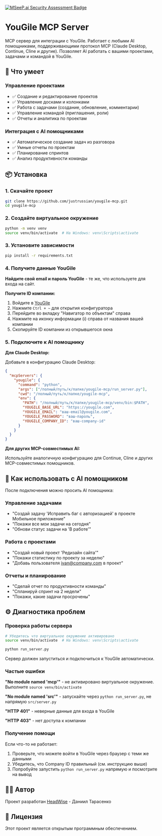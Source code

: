 [![MSeeP.ai Security Assessment Badge](https://mseep.net/pr/justrussian-yougile-mcp-badge.png)](https://mseep.ai/app/justrussian-yougile-mcp)

# YouGile MCP Server

MCP сервер для интеграции с YouGile. Работает с любыми AI помощниками, поддерживающими протокол MCP (Claude Desktop, Continue, Cline и другие). Позволяет AI работать с вашими проектами, задачами и командой в YouGile.

## 🚀 Что умеет

### **Управление проектами**
- ✅ Создание и редактирование проектов
- ✅ Управление досками и колонками
- ✅ Работа с задачами (создание, обновление, комментарии)
- ✅ Управление командой (приглашения, роли)
- ✅ Отчеты и аналитика по проектам

### **Интеграция с AI помощниками**
- ✅ Автоматическое создание задач из разговора
- ✅ Умные отчеты по проектам
- ✅ Планирование спринтов
- ✅ Анализ продуктивности команды

## 📦 Установка

### 1. Скачайте проект
```bash
git clone https://github.com/justrussian/yougile-mcp.git
cd yougile-mcp
```

### 2. Создайте виртуальное окружение
```bash
python -m venv venv
source venv/bin/activate  # На Windows: venv\Scripts\activate
```

### 3. Установите зависимости
```bash
pip install -r requirements.txt
```

### 4. Получите данные YouGile

**Найдите свой email и пароль YouGile** - те же, что используете для входа на сайт.

**Получите ID компании:**
1. Войдите в [YouGile](https://yougile.com)
2. Нажмите `Ctrl + ~` для открытия конфигуратора
3. Перейдите во вкладку "Навигатор по объектам" справа
4. Нажмите на иконку информации (ℹ️) справа от названия вашей компании
5. Скопируйте ID компании из открывшегося окна

### 5. Подключите к AI помощнику

**Для Claude Desktop:**

Добавьте в конфигурацию Claude Desktop:
```json
{
  "mcpServers": {
    "yougile": {
      "command": "python",
      "args": ["/полный/путь/к/папке/yougile-mcp/run_server.py"],
      "cwd": "/полный/путь/к/папке/yougile-mcp",
      "env": {
        "PATH": "/полный/путь/к/папке/yougile-mcp/venv/bin:$PATH",
        "YOUGILE_BASE_URL": "https://yougile.com",
        "YOUGILE_EMAIL": "ваш-email@yougile.com",
        "YOUGILE_PASSWORD": "ваш-пароль",
        "YOUGILE_COMPANY_ID": "ваш-company-id"
      }
    }
  }
}
```

**Для других MCP-совместимых AI:**

Используйте аналогичную конфигурацию для Continue, Cline и других MCP-совместимых помощников.

## 🎯 Как использовать с AI помощником

После подключения можно просить AI помощника:

### **Управление задачами**
- "Создай задачу 'Исправить баг с авторизацией' в проекте Мобильное приложение"
- "Покажи все мои задачи на сегодня"
- "Обнови статус задачи на 'В работе'"

### **Работа с проектами**
- "Создай новый проект 'Редизайн сайта'"
- "Покажи статистику по проекту за неделю"
- "Добавь пользователя ivan@company.com в проект"

### **Отчеты и планирование**
- "Сделай отчет по продуктивности команды"
- "Спланируй спринт на 2 недели"
- "Покажи, какие задачи просрочены"

## ⚙️ Диагностика проблем

### Проверка работы сервера
```bash
# Убедитесь что виртуальное окружение активировано
source venv/bin/activate  # На Windows: venv\Scripts\activate

python run_server.py
```
Сервер должен запуститься и подключиться к YouGile автоматически.

### Частые ошибки

**"No module named 'mcp'"** - не активировано виртуальное окружение. Выполните `source venv/bin/activate`

**"No module named 'src'"** - запускайте через `python run_server.py`, не напрямую `src/server.py`

**"HTTP 401"** - неверные данные для входа в YouGile

**"HTTP 403"** - нет доступа к компании

### Получение помощи
Если что-то не работает:
1. Проверьте, что можете войти в YouGile через браузер с теми же данными
2. Убедитесь, что Company ID правильный (см. инструкцию выше)
3. Попробуйте запустить `python run_server.py` напрямую и посмотрите на вывод

## 👨‍💻 Автор

Проект разработан [HeadWise](https://headwise.ru) - Даниил Тарасенко

## 📄 Лицензия

Этот проект является открытым программным обеспечением.